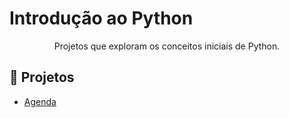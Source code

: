 # Introdução ao Python

<p align="center">
Projetos que exploram os conceitos iniciais de Python.
</p>

## 🚀 Projetos

- [Agenda](https://github.com/artfrc/Introducao-Python/tree/main/Agenda)
